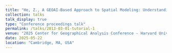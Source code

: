 ```yaml
---
title: "He, Z., A GEOAI-Based Approach to Spatial Modeling: Understanding the Future Effects of Light Pollution on Ground-Based Observatories [(Link)](https://gis.harvard.edu/event/2025-cga-conference)"
collection: talks
talk_display: true
type: "Conference proceedings talk"
permalink: /talks/2013-03-01-tutorial-1
venue: "2025 Center for Geographical Analysis Conference - Harvard University"
date: 2025-05-22
location: "Cambridge, MA, USA"
---
```

